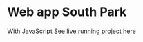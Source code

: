 # Web app South Park 
With JavaScript 
[See live running project here](https://mart0808dk.github.io/Data-fetch-projekt/)
